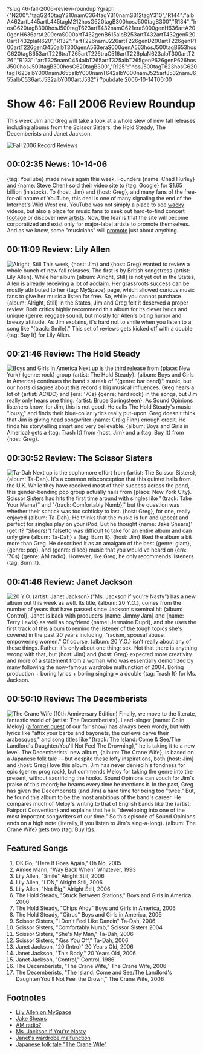 ?slug 46-fall-2006-review-roundup
?graph {"N200":"tagG240tagY310namC364tagY310namS312tagY310","R144":"albA462artL445artL445tagM212hosG620tagB300hosJ500tagB300","R134":"hosG620tagB300hosJ500tagT623artT432namC621eraS000genH636artA200genH636artA200eraS000artT432genB615albB253artT432artT432genR200artT432plaN620","R132":"artT226namJ226artT226genD200artT226genP100artT226genG450albT300genA563eraS000genA563hosJ500tagB653hosG620tagB653artT226traT265artT226traC516artT226plaN623albT300artT226","R133":"artT325namC454albT265artT325albT265genP626genP626hosJ500hosJ500tagB300hosG620tagB300","R125":"hosJ500tagT623hosG620tagT623albY000namJ655albY000namT642albY000namJ525artJ532namJ655albC536artJ532albY000artJ532"}
?pubdate 2006-10-14T00:00

# Show 46: Fall 2006 Review Roundup
This week Jim and Greg will take a look at a whole slew of new fall releases including albums from the Scissor Sisters, the Hold Steady, The Decemberists and Janet Jackson.

![Fall 2006 Record Reviews](http://static.soundopinions.org/images/2006/recordreviews.jpg)

## 00:02:35 News: 10-14-06
{tag: YouTube} made news again this week. Founders {name: Chad Hurley} and {name: Steve Chen} sold their video site to {tag: Google} for $1.65 billion (in stock). To {host: Jim} and {host: Greg}, and many fans of the free-for-all nature of YouTube, this deal is one of many signaling the end of the Internet's Wild West era. YouTube was not simply a place to see [wacky](https://www.youtube.com/watch?v=N2rZxCrb7iU) videos, but also a place for music fans to seek out hard-to-find concert [footage](https://www.youtube.com/watch?v=RIy8nf07UZ4&mode=related&search=feelies) or discover new [artists](https://www.youtube.com/watch?v=dTAAsCNK7RA&feature=kp). Now, the fear is that the site will become corporatized and exist only for major-label artists to promote themselves. And as we know, some "musicians" will [promote](https://www.youtube.com/watch?v=XLcPIolG_8E) just about anything.

## 00:11:09 Review: Lily Allen
![Alright, Still](http://is3.mzstatic.com/image/thumb/Music4/v4/43/f5/2d/43f52df2-8934-c345-885e-0c61745af5ec/source/600x600bb.jpg "157063999/742457583")
This week, {host: Jim} and {host: Greg} wanted to review a whole bunch of new fall releases. The first is by British songstress {artist: Lily Allen}. While her album {album: Alright, Still} is not yet out in the States, Allen is already receiving a lot of acclaim. Her grassroots success can be mostly attributed to her {tag: MySpace} page, which allowed curious music fans to give her music a listen for free. So, while you cannot purchase {album: Alright, Still} in the States, Jim and Greg felt it deserved a proper review. Both critics highly recommend this album for its clever lyrics and unique {genre: reggae} sound, but mostly for Allen's biting humor and breezy attitude. As Jim explains, it's hard not to smile when you listen to a song like "{track: Smile}." This set of reviews gets kicked off with a double {tag: Buy It} for Lily Allen.

## 00:21:46 Review: The Hold Steady
![Boys and Girls In America](https://upload.wikimedia.org/wikipedia/en/5/52/The_Hold_Steady_-_Boys_and_Girls_in_America_cover.jpg "19552743/382884371")
Next up is the third release from {place: New York} {genre: rock} group {artist: The Hold Steady}. {album: Boys and Girls in America} continues the band's streak of "{genre: bar band}" music, but our hosts disagree about this record's big musical influences. Greg hears a lot of {artist: AC/DC} and {era: '70s} {genre: hard rock} in the songs, but Jim really only hears one thing: {artist: Bruce Springsteen}. As Sound Opinions listeners know, for Jim, this is not good. He calls The Hold Steady's music "lousy," and finds their blue-collar lyrics really put-upon. Greg doesn't think that Jim is giving head songwriter {name: Craig Finn} enough credit. He finds his storytelling smart and very believable. {album: Boys and Girls in America} gets a {tag: Trash It} from {host: Jim} and a {tag: Buy It} from {host: Greg}.

## 00:30:52 Review: The Scissor Sisters
![Ta-Dah](http://is1.mzstatic.com/image/thumb/Music/v4/f0/37/75/f03775ee-2067-b407-9358-9d6f3ed4d54f/source/600x600bb.jpg "5610556/193143577")
Next up is the sophomore effort from {artist: The Scissor Sisters}, {album: Ta-Dah}. It's a common misconception that this quintet hails from the U.K. While they have received most of their success across the pond, this gender-bending pop group actually hails from {place: New York City}. Scissor Sisters had hits the first time around with singles like "{track: Take Your Mama}" and "{track: Comfortably Numb}," but the question was whether their schtick was too schticky to last. {host: Greg}, for one, really enjoyed {album: Ta-Dah}. He thinks that the music is fun and upbeat and perfect for singles play on your iPod. But he thought {name: Jake Shears}' (get it? *"Shears!"*) falsetto was difficult to take for an entire album and can only give {album: Ta-Dah} a {tag: Burn It}. {host: Jim} liked the album a bit more than Greg. He described it as an amalgam of the best {genre: glam}, {genre: pop}, and {genre: disco} music that you would've heard on {era: '70s} {genre: AM radio}. However, like Greg, he only recommends listeners {tag: Burn It}.

## 00:41:46 Review: Janet Jackson
![20 Y.O.](http://is4.mzstatic.com/image/thumb/Music6/v4/3c/b4/e8/3cb4e808-0f7e-5a6b-5159-025e6ce427c2/source/600x600bb.jpg "1272779/724639781")
{artist: Janet Jackson} ("Ms. Jackson if you're Nasty") has a new album out this week as well. Its title, {album: 20 Y.O.}, comes from the number of years that have passed since Jackson's seminal hit {album: Control}. Janet is back with producers {name: Jimmy Jam} and {name: Terry Lewis} as well as boyfriend {name: Jermaine Dupri}, and she uses the first track of this album to remind the listener of the tough topics she's covered in the past 20 years including, "racism, spousal abuse, empowering women." Of course, {album: 20 Y.O.} isn't really about any of these things. Rather, it's only about one thing: sex. Not that there is anything wrong with that, but {host: Jim} and {host: Greg} expected more creativity and more of a statement from a woman who was essentially demonized by many following the now-famous wardrobe malfunction of 2004. Boring production + boring lyrics + boring singing = a double {tag: Trash It} for Ms. Jackson.

## 00:50:10 Review: The Decemberists
![The Crane Wife (10th Anniversary Edition)](http://is5.mzstatic.com/image/thumb/Music71/v4/f7/5a/f7/f75af714-8059-a52e-c7ba-00c9ae864b0c/source/600x600bb.jpg "3205453/1182002845")
Finally, we move to the literate, fantastic world of {artist: The Decemberists}. Lead-singer {name: Colin Meloy} ([a former guest](show/9/) of our fair show) has always been wordy, but with lyrics like "affix your barbs and bayonets, the curlews carve their arabesques," and song titles like "{track: The Island: Come & See/The Landlord's Daughter/You'll Not Feel The Drowning}," he is taking it to a new level. The Decemberists' new album, {album: The Crane Wife}, is based on a Japanese folk tale -- but despite these lofty inspirations, both {host: Jim} and {host: Greg} love this album. Jim has never denied his fondness for epic {genre: prog rock}, but commends Meloy for taking the genre into the present, without sacrificing the hooks. Sound Opinions can vouch for Jim's praise of this record; he beams every time he mentions it. In the past, Greg has given the Decemberists (and Jim) a hard time for being too "twee." But, he found this album to be the most ambitious of the band's career. He compares much of Meloy's writing to that of English bands like the {artist: Fairport Convention} and explains that he is "developing into one of the most important songwriters of our time." So this episode of Sound Opinions ends on a high note (literally, if you listen to Jim's sing-a-long). {album: The Crane Wife} gets two {tag: Buy It}s.

## Featured Songs
1. OK Go, "Here It Goes Again," Oh No, 2005
2. Aimee Mann, "Way Back When" Whatever, 1993
3. Lily Allen, "Smile" Alright Still, 2006
4. Lily Allen, "LDN," Alright Still, 2006
5. Lily Allen, "Not Big," Alright Still, 2006
6. The Hold Steady, "Stuck Between Stations," Boys and Girls in America, 2006
7. The Hold Steady, "Chips Ahoy" Boys and Girls in America, 2006
8. The Hold Steady, "Citrus" Boys and Girls in America, 2006
9. Scissor Sisters, "I Don't Feel Like Dancin" Ta-Dah, 2006
10. Scissor Sisters, "Comfortably Numb," Scissor Sisters 2004
11. Scissor Sisters, "She's My Man," Ta-Dah, 2006
12. Scissor Sisters, "Kiss You Off," Ta-Dah, 2006
13. Janet Jackson, "20 (Intro)" 20 Years Old, 2006
14. Janet Jackson, "This Body," 20 Years Old, 2006
15. Janet Jackson, "Control," Control, 1986
16. The Decemberists, "The Crane Wife," The Crane Wife, 2006
17. The Decemberists, "The Island: Come and See/The Landlord's Daughter/You'll Not Feel the Drown," The Crane Wife, 2006

## Footnotes
- [Lily Allen on MySpace](http://www.myspace.com/lilymusic)
- [Jake Shears](http://en.wikipedia.org/wiki/Jake_Shears)
- [AM radio?](http://en.wikipedia.org/wiki/AM_radio)
- [Ms. Jackson if You're Nasty](http://www.lyricsdownload.com/jackson-janet-nasty-lyrics.html)
- [Janet's wardrobe malfunction](http://www.cnn.com/2004/US/02/02/superbowl.jackson/)
- [Japanese folk tale "The Crane Wife"](http://japanfolklore.blogspot.com/2008/08/tsuru-no-ongaeshi.html)

